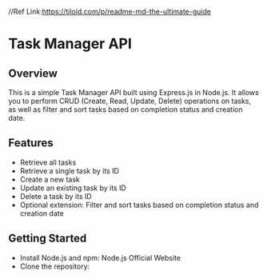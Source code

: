 //Ref Link:https://tiloid.com/p/readme-md-the-ultimate-guide

# Task Manager API

## Overview
This is a simple Task Manager API built using Express.js in Node.js. It allows you to perform CRUD (Create, Read, Update, Delete) operations on tasks, as well as filter and sort tasks based on completion status and creation date.

## Features
- Retrieve all tasks
- Retrieve a single task by its ID
- Create a new task
- Update an existing task by its ID
- Delete a task by its ID
- Optional extension: Filter and sort tasks based on completion status and creation date

## Getting Started
- Install Node.js and npm: Node.js Official Website
- Clone the repository:

